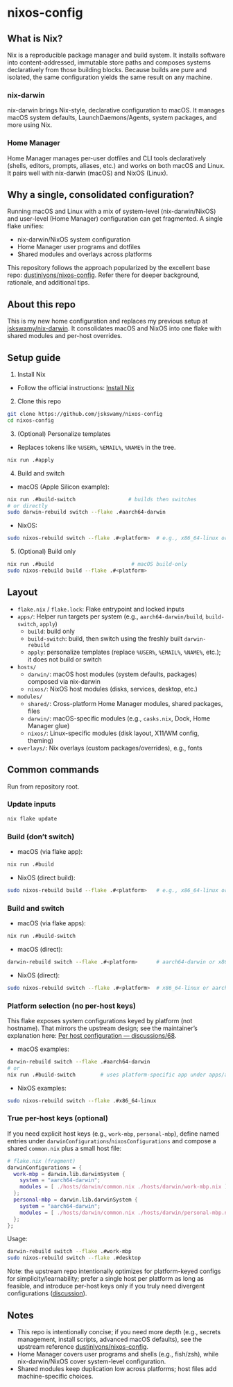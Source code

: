# nixos-config

## What is Nix?

Nix is a reproducible package manager and build system. It installs software into content-addressed, immutable store paths and composes systems declaratively from those building blocks. Because builds are pure and isolated, the same configuration yields the same result on any machine.

### nix-darwin

nix-darwin brings Nix-style, declarative configuration to macOS. It manages macOS system defaults, LaunchDaemons/Agents, system packages, and more using Nix.

### Home Manager

Home Manager manages per-user dotfiles and CLI tools declaratively (shells, editors, prompts, aliases, etc.) and works on both macOS and Linux. It pairs well with nix-darwin (macOS) and NixOS (Linux).

## Why a single, consolidated configuration?

Running macOS and Linux with a mix of system-level (nix-darwin/NixOS) and user-level (Home Manager) configuration can get fragmented. A single flake unifies:

- nix-darwin/NixOS system configuration
- Home Manager user programs and dotfiles
- Shared modules and overlays across platforms

This repository follows the approach popularized by the excellent base repo: [dustinlyons/nixos-config](https://github.com/dustinlyons/nixos-config). Refer there for deeper background, rationale, and additional tips.

## About this repo

This is my new home configuration and replaces my previous setup at [jskswamy/nix-darwin](https://github.com/jskswamy/nix-darwin). It consolidates macOS and NixOS into one flake with shared modules and per-host overrides.

## Setup guide

1) Install Nix

- Follow the official instructions: [Install Nix](https://nixos.org/download)

2) Clone this repo

```bash
git clone https://github.com/jskswamy/nixos-config
cd nixos-config
```

3) (Optional) Personalize templates

- Replaces tokens like `%USER%`, `%EMAIL%`, `%NAME%` in the tree.

```bash
nix run .#apply
```

4) Build and switch

- macOS (Apple Silicon example):

```bash
nix run .#build-switch                 # builds then switches
# or directly
sudo darwin-rebuild switch --flake .#aarch64-darwin
```

- NixOS:

```bash
sudo nixos-rebuild switch --flake .#<platform>  # e.g., x86_64-linux or aarch64-linux
```

5) (Optional) Build only

```bash
nix run .#build                         # macOS build-only
sudo nixos-rebuild build --flake .#<platform>
```

## Layout

- `flake.nix` / `flake.lock`: Flake entrypoint and locked inputs
- `apps/`: Helper run targets per system (e.g., `aarch64-darwin/build`, `build-switch`, `apply`)
  - `build`: build only
  - `build-switch`: build, then switch using the freshly built `darwin-rebuild`
  - `apply`: personalize templates (replace `%USER%`, `%EMAIL%`, `%NAME%`, etc.); it does not build or switch
- `hosts/`
  - `darwin/`: macOS host modules (system defaults, packages) composed via nix-darwin
  - `nixos/`: NixOS host modules (disks, services, desktop, etc.)
- `modules/`
  - `shared/`: Cross-platform Home Manager modules, shared packages, files
  - `darwin/`: macOS-specific modules (e.g., `casks.nix`, Dock, Home Manager glue)
  - `nixos/`: Linux-specific modules (disk layout, X11/WM config, theming)
- `overlays/`: Nix overlays (custom packages/overrides), e.g., fonts

## Common commands

Run from repository root.

### Update inputs

```bash
nix flake update
```

### Build (don’t switch)

- macOS (via flake app):

```bash
nix run .#build
```

- NixOS (direct build):

```bash
sudo nixos-rebuild build --flake .#<platform>   # e.g., x86_64-linux or aarch64-linux
```

### Build and switch

- macOS (via flake apps):

```bash
nix run .#build-switch
```

- macOS (direct):

```bash
darwin-rebuild switch --flake .#<platform>      # aarch64-darwin or x86_64-darwin
```

- NixOS (direct):

```bash
sudo nixos-rebuild switch --flake .#<platform>  # x86_64-linux or aarch64-linux
```

### Platform selection (no per-host keys)

This flake exposes system configurations keyed by platform (not hostname). That mirrors the upstream design; see the maintainer’s explanation here: [Per host configuration — discussions/68](https://github.com/dustinlyons/nixos-config/discussions/68).

- macOS examples:

```bash
darwin-rebuild switch --flake .#aarch64-darwin
# or
nix run .#build-switch        # uses platform-specific app under apps/aarch64-darwin
```

- NixOS examples:

```bash
sudo nixos-rebuild switch --flake .#x86_64-linux
```

### True per-host keys (optional)

If you need explicit host keys (e.g., `work-mbp`, `personal-mbp`), define named entries under `darwinConfigurations`/`nixosConfigurations` and compose a shared `common.nix` plus a small host file:

```nix
# flake.nix (fragment)
darwinConfigurations = {
  work-mbp = darwin.lib.darwinSystem {
    system = "aarch64-darwin";
    modules = [ ./hosts/darwin/common.nix ./hosts/darwin/work-mbp.nix ];
  };
  personal-mbp = darwin.lib.darwinSystem {
    system = "aarch64-darwin";
    modules = [ ./hosts/darwin/common.nix ./hosts/darwin/personal-mbp.nix ];
  };
};
```

Usage:

```bash
darwin-rebuild switch --flake .#work-mbp
sudo nixos-rebuild switch --flake .#desktop
```

Note: the upstream repo intentionally optimizes for platform-keyed configs for simplicity/learnability; prefer a single host per platform as long as feasible, and introduce per-host keys only if you truly need divergent configurations ([discussion](https://github.com/dustinlyons/nixos-config/discussions/68)).

## Notes

- This repo is intentionally concise; if you need more depth (e.g., secrets management, install scripts, advanced macOS defaults), see the upstream reference [dustinlyons/nixos-config](https://github.com/dustinlyons/nixos-config).
- Home Manager covers user programs and shells (e.g., fish/zsh), while nix-darwin/NixOS cover system-level configuration.
- Shared modules keep duplication low across platforms; host files add machine-specific choices.
